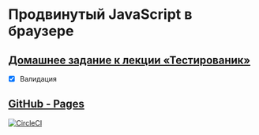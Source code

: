 # Продвинутый JavaScript в браузере

## [Домашнее задание к лекции «Тестированик»](https://github.com/netology-code/ahj-homeworks/tree/simplification/testing)

- [x] Валидация

## [GitHub - Pages](https://tomsg03.github.io/ahj-testing-validator-v2)

[![CircleCI](https://circleci.com/gh/TomSG03/ahj-testing-validator-v2/tree/main.svg?style=svg)](https://circleci.com/gh/TomSG03/ahj-testing-validator-v2/tree/main)
